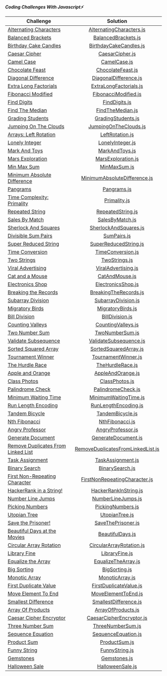***Coding Challenges With Javascript⚡️***

| Challenge                                                                                                          |                                                               Solution                                                               |
|--------------------------------------------------------------------------------------------------------------------|:------------------------------------------------------------------------------------------------------------------------------------:| 
| [Alternating Characters](https://www.hackerrank.com/challenges/alternating-characters/problem?h_r=internal-search) |           [AlternatingCharacters.js](https://github.com/esrasen9/algo-challenges-js/blob/master/AlternatingCharacters.js)            |
| [Balanced Brackets](https://www.hackerrank.com/challenges/balanced-brackets/problem?h_r=internal-search)           |                [BalancedBrackets.js](https://github.com/esrasen9/algo-challenges-js/blob/master/BalancedBrackets.js)                 | 
| [Birthday Cake Candles](https://www.hackerrank.com/challenges/birthday-cake-candles/problem?h_r=internal-search)   |             [BirthdayCakeCandles.js](https://github.com/esrasen9/algo-challenges-js/blob/master/BirthdayCakeCandles.js)              |
| [Caesar Cipher](https://www.hackerrank.com/challenges/caesar-cipher-1/problem)                                     |                    [CaesarCipher.js](https://github.com/esrasen9/algo-challenges-js/blob/master/CaesarCipher.js)                     |
| [Camel Case](https://www.hackerrank.com/challenges/camelcase/problem)                                              |                       [CamelCase.js](https://github.com/esrasen9/algo-challenges-js/blob/master/CamelCase.js)                        |
| [Chocolate Feast](https://www.hackerrank.com/challenges/chocolate-feast/problem)                                   |                  [ChocolateFeast.js](https://github.com/esrasen9/algo-challenges-js/blob/master/ChocolateFeast.js)                   |
| [Diagonal Difference](https://www.hackerrank.com/challenges/diagonal-difference/problem)                           |              [DiagonalDifference.js](https://github.com/esrasen9/algo-challenges-js/blob/master/DiagonalDifference.js)               |
| [Extra Long Factorials](https://www.hackerrank.com/challenges/extra-long-factorials/problem)                       |             [ExtraLongFactorials.js](https://github.com/esrasen9/algo-challenges-js/blob/master/ExtraLongFactorials.js)              |
| [Fibonacci Modified](https://www.hackerrank.com/challenges/fibonacci-modified/problem)                             |               [FibonacciModified.js](https://github.com/esrasen9/algo-challenges-js/blob/master/FibonacciModified.js)                |
| [Find Digits](https://www.hackerrank.com/challenges/find-digits/problem)                                           |                      [FindDigits.js](https://github.com/esrasen9/algo-challenges-js/blob/master/FindDigits.js)                       |
| [Find The Median](https://www.hackerrank.com/challenges/find-the-median/problem)                                   |                   [FindTheMedian.js](https://github.com/esrasen9/algo-challenges-js/blob/master/FindTheMedian.js)                    |
| [Grading Students](https://www.hackerrank.com/challenges/three-month-preparation-kit-grading/problem)              |                 [GradingStudents.js](https://github.com/esrasen9/algo-challenges-js/blob/master/GradingStudents.js)                  |
| [Jumping On The Clouds](https://www.hackerrank.com/challenges/jumping-on-the-clouds/problem)                       |              [JumpingOnTheClouds.js](https://github.com/esrasen9/algo-challenges-js/blob/master/JumpingOnTheClouds.js)               |
| [Arrays: Left Rotation](https://www.hackerrank.com/challenges/ctci-array-left-rotation/problem)                    |                    [LeftRotation.js](https://github.com/esrasen9/algo-challenges-js/blob/master/LeftRotation.js)                     |
| [Lonely Integer](https://www.hackerrank.com/challenges/ctci-lonely-integer/problem)                                |                   [LonelyInteger.js](https://github.com/esrasen9/algo-challenges-js/blob/master/LonelyInteger.js)                    |
| [Mark And Toys](https://www.hackerrank.com/challenges/mark-and-toys/problem)                                       |                     [MarkAndToys.js](https://github.com/esrasen9/algo-challenges-js/blob/master/MarkAndToys.js)                      |
| [Mars Exploration](https://www.hackerrank.com/challenges/mars-exploration/problem)                                 |                 [MarsExploration.js](https://github.com/esrasen9/algo-challenges-js/blob/master/MarsExploration.js)                  |
| [Min Max Sum](https://www.hackerrank.com/challenges/mini-max-sum/problem)                                          |                       [MinMaxSum.js](https://github.com/esrasen9/algo-challenges-js/blob/master/MinMaxSum.js)                        |
| [Minimum Absolute Difference](https://www.hackerrank.com/challenges/minimum-absolute-difference-in-an-array/problem) |       [MinimumAbsoluteDifference.js](https://github.com/esrasen9/algo-challenges-js/blob/master/MinimumAbsoluteDifference.js)        |
| [Pangrams](https://www.hackerrank.com/challenges/pangrams/problem)                                                 |                        [Pangrams.js](https://github.com/esrasen9/algo-challenges-js/blob/master/Pangrams.js)                         |
| [Time Complexity: Primality](https://www.hackerrank.com/challenges/ctci-big-o/problem)                             |                       [Primality.js](https://github.com/esrasen9/algo-challenges-js/blob/master/Primality.js)                        |
| [Repeated String](https://www.hackerrank.com/challenges/repeated-string/problem)                                   |                  [RepeatedString.js](https://github.com/esrasen9/algo-challenges-js/blob/master/RepeatedString.js)                   |
| [Sales By Match](https://www.hackerrank.com/challenges/sock-merchant/problem)                                      |                    [SalesByMatch.js](https://github.com/esrasen9/algo-challenges-js/blob/master/SalesByMatch.js)                     |
| [Sherlock And Squares](https://www.hackerrank.com/challenges/sherlock-and-squares/problem)                         |              [SherlockAndSquares.js](https://github.com/esrasen9/algo-challenges-js/blob/master/SherlockAndSquares.js)               |
| [Divisible Sum Pairs](https://www.hackerrank.com/challenges/divisible-sum-pairs/problem)                           |                        [SumPairs.js](https://github.com/esrasen9/algo-challenges-js/blob/master/SumPairs.js)                         |
| [Super Reduced String](https://www.hackerrank.com/challenges/reduced-string/problem)                               |              [SuperReducedString.js](https://github.com/esrasen9/algo-challenges-js/blob/master/SuperReducedString.js)               |
| [Time Conversion](https://www.hackerrank.com/challenges/time-conversion/problem)                                   |                  [TimeConversion.js](https://github.com/esrasen9/algo-challenges-js/blob/master/TimeConversion.js)                   |
| [Two Strings](https://www.hackerrank.com/challenges/two-strings/problem)                                           |                      [TwoStrings.js](https://github.com/esrasen9/algo-challenges-js/blob/master/TwoStrings.js)                       |
| [Viral Advertising](https://www.hackerrank.com/challenges/strange-advertising/problem)                             |                [ViralAdvertising.js](https://github.com/esrasen9/algo-challenges-js/blob/master/ViralAdvertising.js)                 |
| [Cat and a Mouse](https://www.hackerrank.com/challenges/cats-and-a-mouse/problem)                                  |                     [CatAndMouse.js](https://github.com/esrasen9/algo-challenges-js/blob/master/CatAndMouse.js)                      |
| [Electronics Shop](https://www.hackerrank.com/challenges/electronics-shop/problem)                                 |                 [ElectronicsShop.js](https://github.com/esrasen9/algo-challenges-js/blob/master/ElectronicsShop.js)                  |
| [Breaking the Records](https://www.hackerrank.com/challenges/breaking-best-and-worst-records/problem)              |              [BreakingTheRecords.js](https://github.com/esrasen9/algo-challenges-js/blob/master/BreakingTheRecords.js)               |
| [Subarray Division](https://www.hackerrank.com/challenges/the-birthday-bar/problem)                                |                [SubarrayDivision.js](https://github.com/esrasen9/algo-challenges-js/blob/master/SubarrayDivision.js)                 |
| [Migratory Birds](https://www.hackerrank.com/challenges/migratory-birds/problem)                                   |                  [MigratoryBirds.js](https://github.com/esrasen9/algo-challenges-js/blob/master/MigratoryBirds.js)                   |
| [Bill Division](https://www.hackerrank.com/challenges/bon-appetit/problem)                                         |                    [BillDivision.js](https://github.com/esrasen9/algo-challenges-js/blob/master/BillDivision.js)                     |
| [Counting Valleys](https://www.hackerrank.com/challenges/counting-valleys/problem)                                 |                 [CountingValleys.js](https://github.com/esrasen9/algo-challenges-js/blob/master/CountingValleys.js)                  |
| [Two Number Sum](https://www.algoexpert.io/questions/Two%20Number%20Sum)                                           |                    [TwoNumberSum.js](https://github.com/esrasen9/algo-challenges-js/blob/master/TwoNumberSum.js)                     |
| [Validate Subsequence](https://www.algoexpert.io/questions/Validate%20Subsequence)                                 |             [ValidateSubsequence.js](https://github.com/esrasen9/algo-challenges-js/blob/master/ValidateSubsequence.js)              |
| [Sorted Squared Array](https://www.algoexpert.io/questions/Sorted%20Squared%20Array)                               |              [SortedSquaredArray.js](https://github.com/esrasen9/algo-challenges-js/blob/master/SortedSquaredArray.js)               |
| [Tournament Winner](https://www.algoexpert.io/questions/Tournament%20Winner)                                       |                [TournamentWinner.js](https://github.com/esrasen9/algo-challenges-js/blob/master/TournamentWinner.js)                 |
| [The Hurdle Race](https://www.hackerrank.com/challenges/the-hurdle-race/problem)                                   |                   [TheHurdleRace.js](https://github.com/esrasen9/algo-challenges-js/blob/master/TheHurdleRace.js)                    |
| [Apple and Orange](https://www.hackerrank.com/challenges/apple-and-orange/problem)                                 |                  [AppleAndOrange.js](https://github.com/esrasen9/algo-challenges-js/blob/master/AppleAndOrange.js)                   |
| [Class Photos](https://www.algoexpert.io/questions/Class%20Photos)                                                 |                     [ClassPhotos.js](https://github.com/esrasen9/algo-challenges-js/blob/master/ClassPhotos.js)                      | 
| [Palindrome Check](https://www.algoexpert.io/questions/Palindrome%20Check)                                         |                 [PalindromeCheck.js](https://github.com/esrasen9/algo-challenges-js/blob/master/PalindromeCheck.js)                  |
| [Minimum Waiting Time](https://www.algoexpert.io/questions/Minimum%20Waiting%20Time)                               |              [MinimumWaitingTime.js](https://github.com/esrasen9/algo-challenges-js/blob/master/MinimumWaitingTime.js)               |
| [Run Length Encoding](https://www.algoexpert.io/questions/Run-Length%20Encoding)                                   |               [RunLengthEncoding.js](https://github.com/esrasen9/algo-challenges-js/blob/master/RunLengthEncoding.js)                |
| [Tandem Bicycle](https://www.algoexpert.io/questions/Tandem%20Bicycle)                                             |                   [TandemBicycle.js](https://github.com/esrasen9/algo-challenges-js/blob/master/TandemBicycle.js)                    |
| [Nth Fibonacci](https://www.algoexpert.io/questions/Nth%20Fibonacci)                                               |                    [NthFibonacci.js](https://github.com/esrasen9/algo-challenges-js/blob/master/NthFibonacci.js)                     |
| [Angry Professor](https://www.hackerrank.com/challenges/angry-professor/problem)                                   |                  [AngryProfessor.js](https://github.com/esrasen9/algo-challenges-js/blob/master/AngryProfessor.js)                   |
| [Generate Document](https://www.algoexpert.io/questions/Generate%20Document)                                       |                [GenerateDocument.js](https://github.com/esrasen9/algo-challenges-js/blob/master/GenerateDocument.js)                 |
| [Remove Duplicates From Linked List](https://www.algoexpert.io/questions/Remove%20Duplicates%20From%20Linked%20List) |  [RemoveDuplicatesFromLinkedList.js](https://github.com/esrasen9/algo-challenges-js/blob/master/RemoveDuplicatesFromLinkedList.js)   | 
| [Task Assignment](https://www.algoexpert.io/questions/Task%20Assignment)                                           |                  [TaskAssignment.js](https://github.com/esrasen9/algo-challenges-js/blob/master/TaskAssignment.js)                   |
| [Binary Search](https://www.algoexpert.io/questions/Binary%20Search)                                               |                    [BinarySearch.js](https://github.com/esrasen9/algo-challenges-js/blob/master/BinarySearch.js)                     |
| [First Non-Repeating Character](https://www.algoexpert.io/questions/First%20Non-Repeating%20Character)             |      [FirstNonRepeatingCharacter.js](https://github.com/esrasen9/algo-challenges-js/blob/master/FirstNonRepeatingCharacter.js)       |
| [HackerRank in a String!](https://www.hackerrank.com/challenges/hackerrank-in-a-string/problem?isFullScreen=false) |              [HackerRankInString.js](https://github.com/esrasen9/algo-challenges-js/blob/master/HackerRankInString.js)               |
| [Number Line Jumps](https://www.hackerrank.com/challenges/kangaroo/problem)                                        |                 [NumberLineJumps.js](https://github.com/esrasen9/algo-challenges-js/blob/master/NumberLineJumps.js)                  |
| [Picking Numbers](https://www.hackerrank.com/challenges/picking-numbers/problem?isFullScreen=false)                |                  [PickingNumbers.js](https://github.com/esrasen9/algo-challenges-js/blob/master/PickingNumbers.js)                   |                                                                
| [Utopian Tree](https://www.hackerrank.com/challenges/utopian-tree/problem?isFullScreen=false)                      |                     [UtopianTree.js](https://github.com/esrasen9/algo-challenges-js/blob/master/UtopianTree.js)                      |
| [Save the Prisoner!](https://www.hackerrank.com/challenges/save-the-prisoner/problem?isFullScreen=false)           |                 [SaveThePrisoner.js](https://github.com/esrasen9/algo-challenges-js/blob/master/SaveThePrisoner.js)                  |                                                                
| [Beautiful Days at the Movies](https://www.hackerrank.com/challenges/beautiful-days-at-the-movies/problem)         |                   [BeautifulDays.js](https://github.com/esrasen9/algo-challenges-js/blob/master/BeautifulDays.js)                    |
| [Circular Array Rotation](https://www.hackerrank.com/challenges/circular-array-rotation/problem)                   |           [CircularArrayRotation.js](https://github.com/esrasen9/algo-challenges-js/blob/master/CircularArrayRotation.js)            |
| [Library Fine](https://www.hackerrank.com/challenges/library-fine/problem)                                         |                     [LibraryFine.js](https://github.com/esrasen9/algo-challenges-js/blob/master/LibraryFine.js)                      |
| [Equalize the Array](https://www.hackerrank.com/challenges/equality-in-a-array/problem)                            |                [EqualizeTheArray.js](https://github.com/esrasen9/algo-challenges-js/blob/master/EqualizeTheArray.js)                 |
| [Big Sorting](https://www.hackerrank.com/challenges/big-sorting/problem)                                           |                      [BigSorting.js](https://github.com/esrasen9/algo-challenges-js/blob/master/BigSorting.js)                       |
| [Monotic Array](https://www.algoexpert.io/questions/Monotonic%20Array)                                             |                    [MonoticArray.js](https://github.com/esrasen9/algo-challenges-js/blob/master/MonoticArray.js)                     |
| [First Duplicate Value](https://www.algoexpert.io/questions/First%20Duplicate%20Value)                             |             [FirstDuplicateValue.js](https://github.com/esrasen9/algo-challenges-js/blob/master/FirstDuplicateValue.js)              |
| [Move Element To End](https://www.algoexpert.io/questions/Move%20Element%20To%20End)                               |                [MoveElementToEnd.js](https://github.com/esrasen9/algo-challenges-js/blob/master/MoveElementToEnd.js)                 |                                                    
| [Smallest Difference](https://www.algoexpert.io/questions/Smallest%20Difference)                                   |              [SmallestDifference.js](https://github.com/esrasen9/algo-challenges-js/blob/master/SmallestDifference.js)               |
| [Array Of Products](https://www.algoexpert.io/questions/Array%20Of%20Products)                                     |                 [ArrayOfProducts.js](https://github.com/esrasen9/algo-challenges-js/blob/master/ArrayOfProducts.js)                  |
| [Caesar Cipher Encryptor](https://www.algoexpert.io/questions/Caesar%20Cipher%20Encryptor)                         |           [CaesarCipherEncryptor.js](https://github.com/esrasen9/algo-challenges-js/blob/master/CaesarCipherEncryptor.js)            |                                                    
| [Three Number Sum](https://www.algoexpert.io/questions/Three%20Number%20Sum)                                       |                  [ThreeNumberSum.js](https://github.com/esrasen9/algo-challenges-js/blob/master/ThreeNumberSum.js)                   |                                                       
| [Sequence Equation](https://www.hackerrank.com/challenges/permutation-equation/problem)                            |                [SequenceEquation.js](https://github.com/esrasen9/algo-challenges-js/blob/master/SequenceEquation.js)                 |
| [Product Sum](https://www.algoexpert.io/questions/Product%20Sum)                                                   |                      [ProductSum.js](https://github.com/esrasen9/algo-challenges-js/blob/master/ProductSum.js)                       |                                                                
| [Funny String](https://www.hackerrank.com/challenges/funny-string/problem)                                         |                     [FunnyString.js](https://github.com/esrasen9/algo-challenges-js/blob/master/FunnyString.js)                      |
| [Gemstones](https://www.hackerrank.com/challenges/gem-stones/problem)                                              |                       [Gemstones.js](https://github.com/esrasen9/algo-challenges-js/blob/master/Gemstones.js)                        |
| [Halloween Sale](https://www.hackerrank.com/challenges/halloween-sale/problem)|                                                [HalloweenSale.js](https://github.com/esrasen9/algo-challenges-js/blob/master/HalloweenSale.js)                                                  |